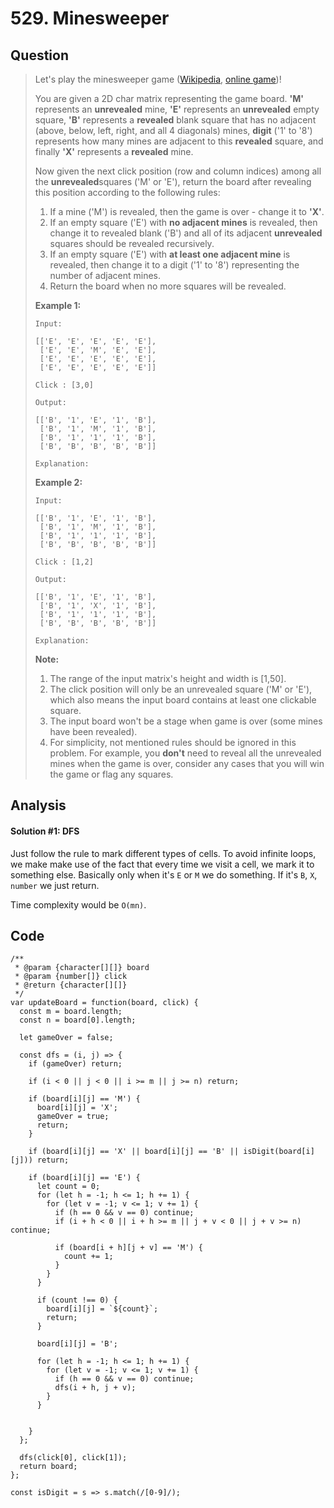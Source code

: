 # 529. Minesweeper

## Question

> Let's play the minesweeper game \([Wikipedia](https://en.wikipedia.org/wiki/Minesweeper_%28video_game%29), [online game](http://minesweeperonline.com/)\)!
>
> You are given a 2D char matrix representing the game board. **'M'** represents an **unrevealed** mine, **'E'** represents an **unrevealed** empty square, **'B'** represents a **revealed** blank square that has no adjacent \(above, below, left, right, and all 4 diagonals\) mines, **digit** \('1' to '8'\) represents how many mines are adjacent to this **revealed** square, and finally **'X'** represents a **revealed** mine.
>
> Now given the next click position \(row and column indices\) among all the **unrevealed**squares \('M' or 'E'\), return the board after revealing this position according to the following rules:
>
> 1. If a mine \('M'\) is revealed, then the game is over - change it to **'X'**.
> 2. If an empty square \('E'\) with **no adjacent mines** is revealed, then change it to revealed blank \('B'\) and all of its adjacent **unrevealed** squares should be revealed recursively.
> 3. If an empty square \('E'\) with **at least one adjacent mine** is revealed, then change it to a digit \('1' to '8'\) representing the number of adjacent mines.
> 4. Return the board when no more squares will be revealed.
>
> **Example 1:**
>
> ```text
> Input: 
>
> [['E', 'E', 'E', 'E', 'E'],
>  ['E', 'E', 'M', 'E', 'E'],
>  ['E', 'E', 'E', 'E', 'E'],
>  ['E', 'E', 'E', 'E', 'E']]
>
> Click : [3,0]
>
> Output: 
>
> [['B', '1', 'E', '1', 'B'],
>  ['B', '1', 'M', '1', 'B'],
>  ['B', '1', '1', '1', 'B'],
>  ['B', 'B', 'B', 'B', 'B']]
>
> Explanation:
>
> ```
>
> **Example 2:**
>
> ```text
> Input: 
>
> [['B', '1', 'E', '1', 'B'],
>  ['B', '1', 'M', '1', 'B'],
>  ['B', '1', '1', '1', 'B'],
>  ['B', 'B', 'B', 'B', 'B']]
>
> Click : [1,2]
>
> Output: 
>
> [['B', '1', 'E', '1', 'B'],
>  ['B', '1', 'X', '1', 'B'],
>  ['B', '1', '1', '1', 'B'],
>  ['B', 'B', 'B', 'B', 'B']]
>
> Explanation:
>
> ```
>
> **Note:**
>
> 1. The range of the input matrix's height and width is \[1,50\].
> 2. The click position will only be an unrevealed square \('M' or 'E'\), which also means the input board contains at least one clickable square.
> 3. The input board won't be a stage when game is over \(some mines have been revealed\).
> 4. For simplicity, not mentioned rules should be ignored in this problem. For example, you **don't** need to reveal all the unrevealed mines when the game is over, consider any cases that you will win the game or flag any squares.

## Analysis

#### Solution \#1: DFS

Just follow the rule to mark different types of cells. To avoid infinite loops, we make make use of the fact that every time we visit a cell, we mark it to something else. Basically only when it's `E` or `M` we do something. If it's `B`, `X`, `number` we just return.

Time complexity would be `O(mn)`.

## Code

```text
/**
 * @param {character[][]} board
 * @param {number[]} click
 * @return {character[][]}
 */
var updateBoard = function(board, click) {
  const m = board.length;
  const n = board[0].length;

  let gameOver = false;
  
  const dfs = (i, j) => {
    if (gameOver) return;

    if (i < 0 || j < 0 || i >= m || j >= n) return;

    if (board[i][j] == 'M') {
      board[i][j] = 'X';
      gameOver = true;
      return;
    }
    
    if (board[i][j] == 'X' || board[i][j] == 'B' || isDigit(board[i][j])) return;

    if (board[i][j] == 'E') {
      let count = 0;
      for (let h = -1; h <= 1; h += 1) {
        for (let v = -1; v <= 1; v += 1) {
          if (h == 0 && v == 0) continue;
          if (i + h < 0 || i + h >= m || j + v < 0 || j + v >= n) continue;

          if (board[i + h][j + v] == 'M') {
            count += 1;
          }
        }
      }

      if (count !== 0) {
        board[i][j] = `${count}`;
        return;
      }
      
      board[i][j] = 'B';
  
      for (let h = -1; h <= 1; h += 1) {
        for (let v = -1; v <= 1; v += 1) {
          if (h == 0 && v == 0) continue;
          dfs(i + h, j + v);
        }
      }
      
      
    }
  };

  dfs(click[0], click[1]);
  return board;
};

const isDigit = s => s.match(/[0-9]/);


```

